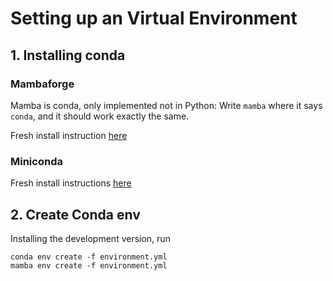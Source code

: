 # Setting up an Virtual Environment

## 1. Installing conda

### Mambaforge

Mamba is conda, only implemented not in Python: Write `mamba` where it says `conda`, and 
it should work exactly the same.

Fresh install instruction [here](https://mamba.readthedocs.io/en/latest/installation.html#fresh-install)

### Miniconda

Fresh install instructions [here](https://docs.conda.io/en/latest/miniconda.html)

## 2. Create Conda env

Installing the development version, run 
```
conda env create -f environment.yml
mamba env create -f environment.yml
```
